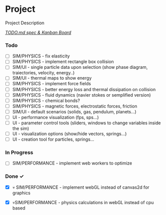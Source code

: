 # Project

Project Description

<em>[TODO.md spec & Kanban Board](https://bit.ly/3fCwKfM)</em>

### Todo

- [ ] SIM/PHYSICS - fix elasticity  
- [ ] SIM/PHYSICS - implement rectangle box collision  
- [ ] SIM/UI - single particle data upon selection (show phase diagram, traiectories, velocity, energy..)  
- [ ] SIM/UI - thermal maps to show energy  
- [ ] SIM/PHYSICS - implement force fields  
- [ ] SIM/PHYSICS - better energy loss and thermal dissipation on collision  
- [ ] SIM/PHYSICS - fluid dynamics (navier stokes or semplified version)  
- [ ] SIM/PHYSICS - chemical bonds?  
- [ ] SIM/PHYSICS - magnetic forces, electrostatic forces, friction  
- [ ] SIM/UI - default scenarios (solids, gas, pendulum, planets...)  
- [ ] UI - performance visualization (fps, sps...)  
- [ ] UI - parameter control tools (sliders, windows to change variables inside the sim)  
- [ ] UI - visualization options (show/hide vectors, springs...)  
- [ ] UI - creation tool for particles, springs...  

### In Progress

- [ ] SIM/PERFORMANCE - implement web workers to optimize  

### Done ✓

- [x] 💀 SIM/PERFORMANCE - implement webGL instead of canvas2d for graphics  
- [x] 💀SIM/PERFORMANCE - physics calculations in webGL instead of cpu based  

